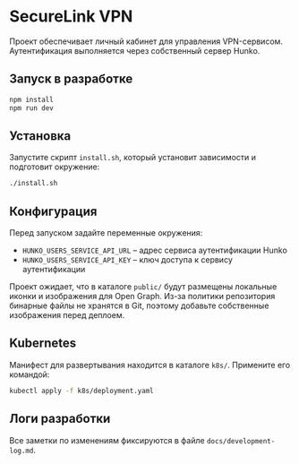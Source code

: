 # SecureLink VPN

Проект обеспечивает личный кабинет для управления VPN-сервисом. Аутентификация выполняется через собственный сервер Hunko.

## Запуск в разработке

```bash
npm install
npm run dev
```

## Установка

Запустите скрипт `install.sh`, который установит зависимости и подготовит окружение:

```bash
./install.sh
```

## Конфигурация

Перед запуском задайте переменные окружения:

- `HUNKO_USERS_SERVICE_API_URL` – адрес сервиса аутентификации Hunko
- `HUNKO_USERS_SERVICE_API_KEY` – ключ доступа к сервису аутентификации

Проект ожидает, что в каталоге `public/` будут размещены локальные иконки и изображения для Open Graph.
Из-за политики репозитория бинарные файлы не хранятся в Git, поэтому добавьте собственные изображения перед деплоем.

## Kubernetes

Манифест для развертывания находится в каталоге `k8s/`. Примените его командой:

```bash
kubectl apply -f k8s/deployment.yaml
```

## Логи разработки

Все заметки по изменениям фиксируются в файле `docs/development-log.md`.
